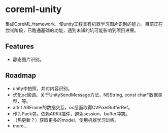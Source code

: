 # coreml-unity

集成CoreML.framework，使unity工程具有机器学习图片识别的能力。目前正在尝试阶段，已跑通基础的功能，遇到未知的坑可能影响到项目进展。

## Features

- 静态图片识别。

## Roadmap

- unity中拍照，并对内容识别。
- 优化oc回调。关于UnitySendMessage方法，NSString, const char*数据类型，等。
- arkit ARFrame的数据交互，oc层面取得CVPixelBufferRef。
- 作为Pack包，依赖ARKit插件，避免session、buffer冲突。
- （热更新？）获取更多的model，使用机器学习训练。
- more...
